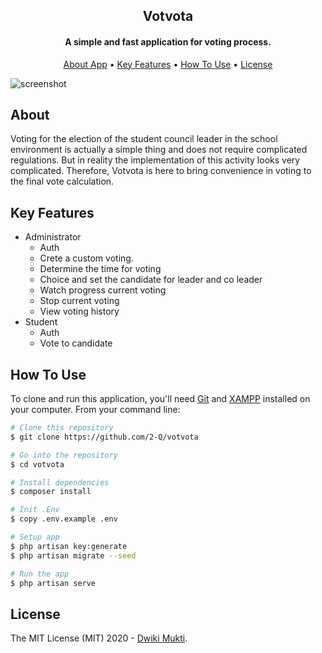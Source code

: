 
<h2 align="center">Votvota</h2>
<h4 align="center">A simple and fast application for voting process.</h4>

<p align="center">
  <a href="#about">About App</a> •
  <a href="#key-features">Key Features</a> •
  <a href="#how-to-use">How To Use</a> •
  <a href="#license">License</a>
</p>

![screenshot](myFolder/image/sample.png)

## About

Voting for the election of the student council leader in the school environment is actually a simple thing and does not require complicated regulations. But in reality the implementation of this activity looks very complicated. Therefore, Votvota is here to bring convenience in voting to the final vote calculation.

## Key Features

* Administrator
  - Auth
  - Crete a custom voting.
  - Determine the time for voting
  - Choice and set the candidate for leader and co leader
  - Watch progress current voting
  - Stop current voting
  - View voting history
* Student
  - Auth
  - Vote to candidate

## How To Use

To clone and run this application, you'll need [Git](https://git-scm.com) and [XAMPP](https://www.apachefriends.org/download.html) installed on your computer. From your command line:

```bash
# Clone this repository
$ git clone https://github.com/2-Q/votvota

# Go into the repository
$ cd votvota

# Install dependencies
$ composer install

# Init .Env
$ copy .env.example .env

# Setup app
$ php artisan key:generate
$ php artisan migrate --seed

# Run the app
$ php artisan serve
```

## License

The MIT License (MIT) 2020 - [Dwiki Mukti](https://github.com/2-Q/).



